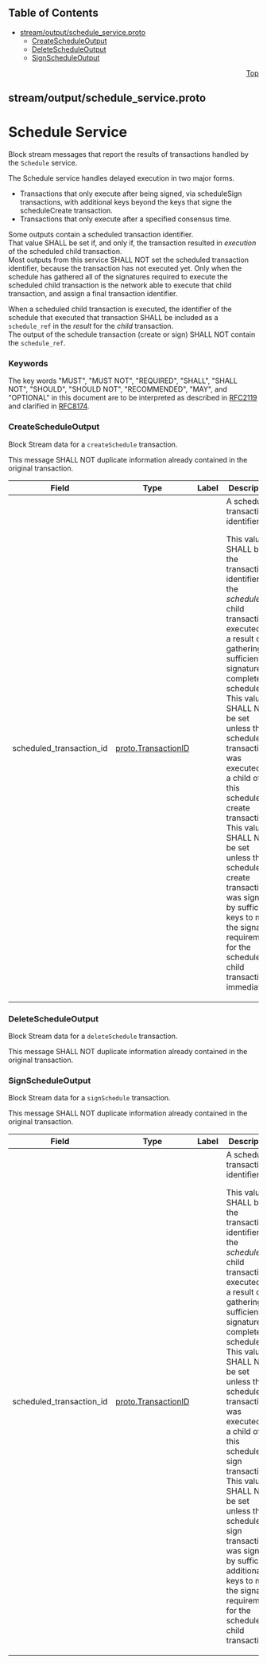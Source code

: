 ## Table of Contents

- [stream/output/schedule_service.proto](#stream_output_schedule_service-proto)
    - [CreateScheduleOutput](#com-hedera-hapi-block-stream-output-CreateScheduleOutput)
    - [DeleteScheduleOutput](#com-hedera-hapi-block-stream-output-DeleteScheduleOutput)
    - [SignScheduleOutput](#com-hedera-hapi-block-stream-output-SignScheduleOutput)
  



<a name="stream_output_schedule_service-proto"></a>
<p align="right"><a href="#top">Top</a></p>

## stream/output/schedule_service.proto
# Schedule Service
Block stream messages that report the results of transactions handled by
the `Schedule` service.

The Schedule service handles delayed execution in two major forms.
- Transactions that only execute after being signed, via scheduleSign
  transactions, with additional keys beyond the keys that signe the
  scheduleCreate transaction.
- Transactions that only execute after a specified consensus time.

Some outputs contain a scheduled transaction identifier.<br/>
That value SHALL be set if, and only if, the transaction resulted in
_execution_ of the scheduled child transaction.<br/>
Most outputs from this service SHALL NOT set the scheduled transaction
identifier, because the transaction has not executed yet. Only when the
schedule has gathered all of the signatures required to execute the
scheduled child transaction is the network able to execute that child
transaction, and assign a final transaction identifier.

When a scheduled child transaction is executed, the identifier of the
schedule that executed that transaction SHALL be included as a
`schedule_ref` in the _result_ for the _child_ transaction.<br/>
The output of the schedule transaction (create or sign) SHALL NOT contain
the `schedule_ref`.

### Keywords
The key words "MUST", "MUST NOT", "REQUIRED", "SHALL", "SHALL NOT",
"SHOULD", "SHOULD NOT", "RECOMMENDED", "MAY", and "OPTIONAL" in this
document are to be interpreted as described in
[RFC2119](https://www.ietf.org/rfc/rfc2119) and clarified in
[RFC8174](https://www.ietf.org/rfc/rfc8174).


<a name="com-hedera-hapi-block-stream-output-CreateScheduleOutput"></a>

### CreateScheduleOutput
Block Stream data for a `createSchedule` transaction.

This message SHALL NOT duplicate information already contained in
the original transaction.


| Field | Type | Label | Description |
| ----- | ---- | ----- | ----------- |
| scheduled_transaction_id | [proto.TransactionID](#proto-TransactionID) |  | A scheduled transaction identifier. <p> This value SHALL be the transaction identifier for the _scheduled_ child transaction executed as a result of gathering sufficient signatures to complete the schedule.<br/> This value SHALL NOT be set unless the scheduled transaction was executed as a child of this schedule create transaction.<br/> This value SHALL NOT be set unless this schedule create transaction was signed by sufficient keys to meet the signature requirements for the scheduled child transaction immediately. |






<a name="com-hedera-hapi-block-stream-output-DeleteScheduleOutput"></a>

### DeleteScheduleOutput
Block Stream data for a `deleteSchedule` transaction.

This message SHALL NOT duplicate information already contained in
the original transaction.






<a name="com-hedera-hapi-block-stream-output-SignScheduleOutput"></a>

### SignScheduleOutput
Block Stream data for a `signSchedule` transaction.

This message SHALL NOT duplicate information already contained in
the original transaction.


| Field | Type | Label | Description |
| ----- | ---- | ----- | ----------- |
| scheduled_transaction_id | [proto.TransactionID](#proto-TransactionID) |  | A scheduled transaction identifier. <p> This value SHALL be the transaction identifier for the _scheduled_ child transaction executed as a result of gathering sufficient signatures to complete the schedule.<br/> This value SHALL NOT be set unless the scheduled transaction was executed as a child of this schedule sign transaction.<br/> This value SHALL NOT be set unless this schedule sign transaction was signed by sufficient additional keys to meet the signature requirements for the scheduled child transaction. |





 <!-- end messages -->

 <!-- end enums -->

 <!-- end HasExtensions -->

 <!-- end services -->



